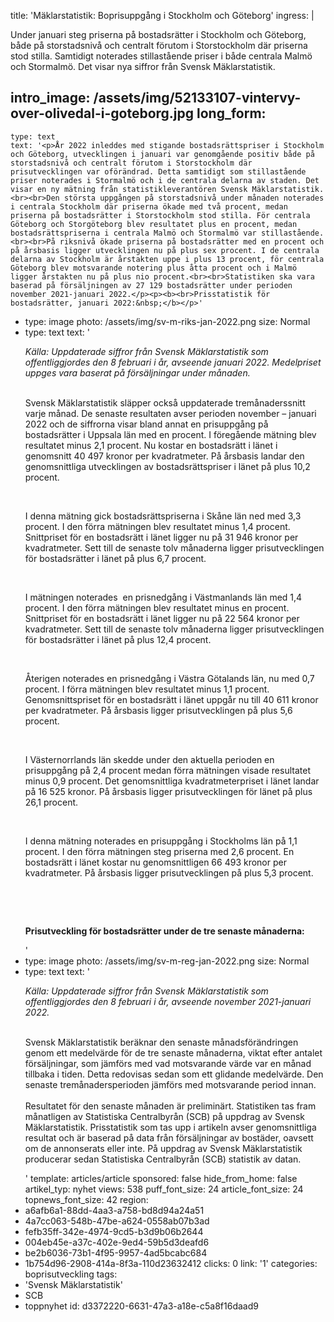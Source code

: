 title: 'Mäklarstatistik: Boprisuppgång i Stockholm och Göteborg'
ingress: |
  <p>Under januari steg priserna på bostadsrätter i Stockholm och Göteborg, både på storstadsnivå och centralt förutom i Storstockholm där priserna stod stilla. Samtidigt noterades stillastående priser i både centrala Malmö och Stormalmö. Det visar nya siffror från Svensk Mäklarstatistik.
  </p>
  
intro_image: /assets/img/52133107-vintervy-over-olivedal-i-goteborg.jpg
long_form:
  -
    type: text
    text: '<p>År 2022 inleddes med stigande bostadsrättspriser i Stockholm och Göteborg, utvecklingen i januari var genomgående positiv både på storstadsnivå och centralt förutom i Storstockholm där prisutvecklingen var oförändrad. Detta samtidigt som stillastående priser noterades i Stormalmö och i de centrala delarna av staden. Det visar en ny mätning från statistikleverantören Svensk Mäklarstatistik. <br><br>Den största uppgången på storstadsnivå under månaden noterades i centrala Stockholm där priserna ökade med två procent, medan priserna på bostadsrätter i Storstockholm stod stilla. För centrala Göteborg och Storgöteborg blev resultatet plus en procent, medan bostadsrättspriserna i centrala Malmö och Stormalmö var stillastående.<br><br>På riksnivå ökade priserna på bostadsrätter med en procent och på årsbasis ligger utvecklingen nu på plus sex procent. I de centrala delarna av Stockholm är årstakten uppe i plus 13 procent, för centrala Göteborg blev motsvarande notering plus åtta procent och i Malmö ligger årstakten nu på plus nio procent.<br><br>Statistiken ska vara baserad på försäljningen av 27 129 bostadsrätter under perioden november 2021-januari 2022.</p><p><b><br>Prisstatistik för bostadsrätter, januari 2022:&nbsp;</b></p>'
  -
    type: image
    photo: /assets/img/sv-m-riks-jan-2022.png
    size: Normal
  -
    type: text
    text: '<p><i>Källa: Uppdaterade siffror från Svensk Mäklarstatistik som offentliggjordes den 8 februari i år, avseende januari 2022. Medelpriset uppges vara baserat på försäljningar under månaden.&nbsp;</i><br><br></p><p>Svensk Mäklarstatistik släpper också uppdaterade tremånaderssnitt varje månad. De senaste resultaten avser perioden november – januari 2022 och de siffrorna visar bland annat en prisuppgång på bostadsrätter i Uppsala län med en procent. I föregående mätning blev resultatet minus 2,1 procent. Nu kostar en bostadsrätt i länet i genomsnitt 40 497 kronor per kvadratmeter. På årsbasis landar den genomsnittliga utvecklingen av bostadsrättspriser i länet på plus 10,2 procent.</p><p>&nbsp;<br></p><p>I denna mätning gick bostadsrättspriserna i Skåne län ned med 3,3 procent. I den förra mätningen blev resultatet minus 1,4 procent. Snittpriset för en bostadsrätt i länet ligger nu på 31 946 kronor per kvadratmeter. Sett till de senaste tolv månaderna ligger prisutvecklingen för bostadsrätter i länet på plus 6,7 procent.</p><p>&nbsp;<br></p><p>I mätningen noterades&nbsp; en prisnedgång i Västmanlands län med 1,4 procent. I den förra mätningen blev resultatet minus en procent. Snittpriset för en bostadsrätt i länet ligger nu på 22 564 kronor per kvadratmeter. Sett till de senaste tolv månaderna ligger prisutvecklingen för bostadsrätter i länet på plus 12,4 procent.</p><p>&nbsp;<br></p><p>Återigen noterades en prisnedgång i Västra Götalands län, nu med 0,7 procent. I förra mätningen blev resultatet minus 1,1 procent.&nbsp; Genomsnittspriset för en bostadsrätt i länet uppgår nu till 40 611 kronor per kvadratmeter. På årsbasis ligger prisutvecklingen på plus 5,6 procent.</p><p>&nbsp;<br></p><p>I Västernorrlands län skedde under den aktuella perioden en prisuppgång på 2,4 procent medan förra mätningen visade resultatet minus 0,9 procent. Det genomsnittliga kvadratmeterpriset i länet landar på 16 525 kronor. På årsbasis ligger prisutvecklingen för länet på plus 26,1 procent.</p><p>&nbsp;<br></p><p>I denna mätning noterades en prisuppgång i Stockholms län på 1,1 procent. I den förra mätningen steg priserna med 2,6 procent. En bostadsrätt i länet kostar nu genomsnittligen 66 493 kronor per kvadratmeter. På årsbasis ligger prisutvecklingen på plus 5,3 procent.</p><p>&nbsp;<br></p><p><br></p><p><b>Prisutveckling för bostadsrätter under de tre senaste månaderna:</b></p>'
  -
    type: image
    photo: /assets/img/sv-m-reg-jan-2022.png
    size: Normal
  -
    type: text
    text: '<p><i>Källa: Uppdaterade siffror från Svensk Mäklarstatistik som offentliggjordes den 8 februari i år, avseende november 2021-januari 2022.&nbsp;<br><br></i></p><p>Svensk Mäklarstatistik beräknar den senaste månadsförändringen genom ett medelvärde för de tre senaste månaderna, viktat efter antalet försäljningar, som jämförs med vad motsvarande värde var en månad tillbaka i tiden. Detta redovisas sedan som ett glidande medelvärde. Den senaste tremånadersperioden jämförs med motsvarande period innan.<br><br>Resultatet för den senaste månaden är preliminärt. Statistiken tas fram månatligen av Statistiska Centralbyrån (SCB) på uppdrag av Svensk Mäklarstatistik. Prisstatistik som tas upp i artikeln avser genomsnittliga resultat och är baserad på data från försäljningar av bostäder, oavsett om de annonserats eller inte. På uppdrag av Svensk Mäklarstatistik producerar sedan Statistiska Centralbyrån (SCB) statistik av datan.</p>'
template: articles/article
sponsored: false
hide_from_home: false
artikel_typ: nyhet
views: 538
puff_font_size: 24
article_font_size: 24
topnews_font_size: 42
region:
  - a6afb6a1-88dd-4aa3-a758-bd8d94a24a51
  - 4a7cc063-548b-47be-a624-0558ab07b3ad
  - fefb35ff-342e-4974-9cd5-b3d9b06b2644
  - 004eb45e-a37c-402e-9ed4-59b5d3deafd6
  - be2b6036-73b1-4f95-9957-4ad5bcabc684
  - 1b754d96-2908-414a-8f3a-110d23632412
clicks: 0
link: '1'
categories: boprisutveckling
tags:
  - 'Svensk Mäklarstatistik'
  - SCB
  - toppnyhet
id: d3372220-6631-47a3-a18e-c5a8f16daad9

